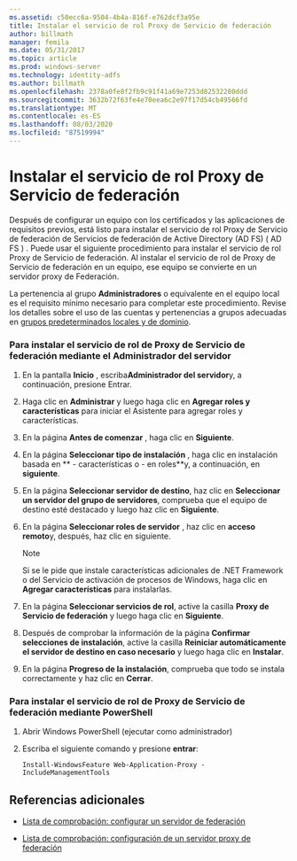 ```yaml
---
ms.assetid: c50ecc6a-9504-4b4a-816f-e762dcf3a95e
title: Instalar el servicio de rol Proxy de Servicio de federación
author: billmath
manager: femila
ms.date: 05/31/2017
ms.topic: article
ms.prod: windows-server
ms.technology: identity-adfs
ms.author: billmath
ms.openlocfilehash: 2378a0fe8f2fb9c91f41a69e7253d82532280ddd
ms.sourcegitcommit: 3632b72f63fe4e70eea6c2e97f17d54cb49566fd
ms.translationtype: MT
ms.contentlocale: es-ES
ms.lasthandoff: 08/03/2020
ms.locfileid: "87519994"
---
```

# <a name="install-the-federation-service-proxy-role-service"></a>Instalar el servicio de rol Proxy de Servicio de federación

Después de configurar un equipo con los certificados y las aplicaciones de requisitos previos, está listo para instalar el servicio de rol Proxy de Servicio de federación de Servicios de federación de Active Directory (AD FS) \( AD FS \) . Puede usar el siguiente procedimiento para instalar el servicio de rol Proxy de Servicio de federación. Al instalar el servicio de rol de Proxy de Servicio de federación en un equipo, ese equipo se convierte en un servidor proxy de Federación.

La pertenencia al grupo **Administradores** o equivalente en el equipo local es el requisito mínimo necesario para completar este procedimiento.  Revise los detalles sobre el uso de las cuentas y pertenencias a grupos adecuadas en [grupos predeterminados locales y de dominio](https://go.microsoft.com/fwlink/?LinkId=83477).

### <a name="to-install-the-federation-service-proxy-role-service-using-the-server-manager"></a>Para instalar el servicio de rol de Proxy de Servicio de federación mediante el Administrador del servidor

1.  En la pantalla **Inicio** , escriba**Administrador del servidor**y, a continuación, presione Entrar.

2.  Haga clic en **Administrar** y luego haga clic en **Agregar roles y características** para iniciar el Asistente para agregar roles y características.

3.  En la página **Antes de comenzar** , haga clic en **Siguiente**.

4.  En la página **Seleccionar tipo de instalación** , haga clic en instalación basada en ** \- características o \- en roles**y, a continuación, en **siguiente**.

5.  En la página **Seleccionar servidor de destino**, haz clic en **Seleccionar un servidor del grupo de servidores**, comprueba que el equipo de destino esté destacado y luego haz clic en **Siguiente**.

6.  En la página **Seleccionar roles de servidor** , haz clic en **acceso remoto**y, después, haz clic en siguiente.

    > [!NOTE]
    > Si se le pide que instale características adicionales de .NET Framework o del Servicio de activación de procesos de Windows, haga clic en **Agregar características** para instalarlas.

7. En la página **Seleccionar servicios de rol**, active la casilla **Proxy de Servicio de federación** y luego haga clic en **Siguiente**.

8. Después de comprobar la información de la página **Confirmar selecciones de instalación**, active la casilla **Reiniciar automáticamente el servidor de destino en caso necesario** y luego haga clic en **Instalar**.

13. En la página **Progreso de la instalación**, comprueba que todo se instala correctamente y haz clic en **Cerrar**.

### <a name="to-install-the-federation-service-proxy-role-service-using-powershell"></a>Para instalar el servicio de rol de Proxy de Servicio de federación mediante PowerShell

1. Abrir Windows PowerShell (ejecutar como administrador)

2. Escriba el siguiente comando y presione **entrar**:

    ```
    Install-WindowsFeature Web-Application-Proxy -IncludeManagementTools
    ```

## <a name="additional-references"></a>Referencias adicionales

- [Lista de comprobación: configurar un servidor de federación](Checklist--Setting-Up-a-Federation-Server.md)

- [Lista de comprobación: configuración de un servidor proxy de federación](Checklist--Setting-Up-a-Federation-Server-Proxy.md)
